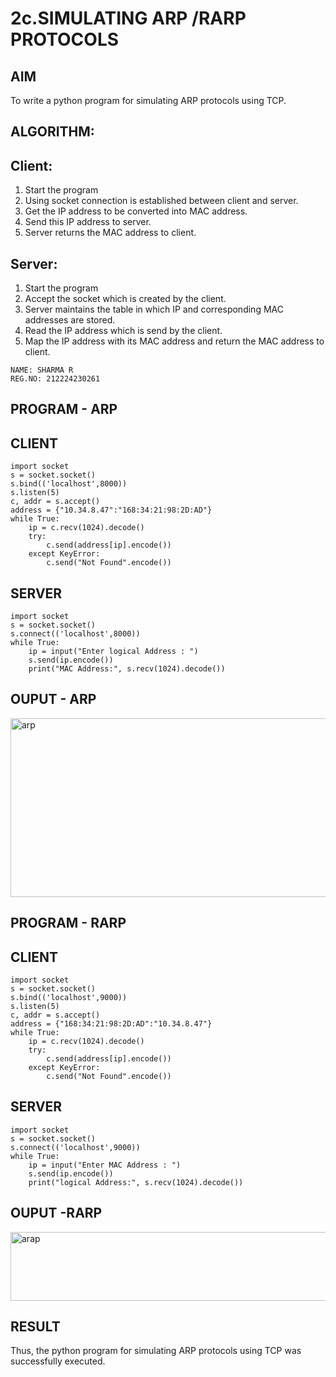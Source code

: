 # 2c.SIMULATING ARP /RARP PROTOCOLS
## AIM
To write a python program for simulating ARP protocols using TCP.
## ALGORITHM:
## Client:
1. Start the program
2. Using socket connection is established between client and server.
3. Get the IP address to be converted into MAC address.
4. Send this IP address to server.
5. Server returns the MAC address to client.
## Server:
1. Start the program
2. Accept the socket which is created by the client.
3. Server maintains the table in which IP and corresponding MAC addresses are
stored.
4. Read the IP address which is send by the client.
5. Map the IP address with its MAC address and return the MAC address to client.
```
NAME: SHARMA R
REG.NO: 212224230261
```
## PROGRAM - ARP
## CLIENT
```
import socket
s = socket.socket()
s.bind(('localhost',8000))
s.listen(5)
c, addr = s.accept()
address = {"10.34.8.47":"168:34:21:98:2D:AD"}
while True:
    ip = c.recv(1024).decode()
    try:
        c.send(address[ip].encode())
    except KeyError:
        c.send("Not Found".encode())

```
## SERVER
```
import socket
s = socket.socket()
s.connect(('localhost',8000))
while True:
    ip = input("Enter logical Address : ")
    s.send(ip.encode())
    print("MAC Address:", s.recv(1024).decode())
```
## OUPUT - ARP
<img width="1281" height="286" alt="arp" src="https://github.com/user-attachments/assets/d8682899-51f2-48ba-825d-b76818bfc6c9" />

## PROGRAM - RARP
## CLIENT
```
import socket
s = socket.socket()
s.bind(('localhost',9000))
s.listen(5)
c, addr = s.accept()
address = {"168:34:21:98:2D:AD":"10.34.8.47"}
while True:
    ip = c.recv(1024).decode()
    try:
        c.send(address[ip].encode())
    except KeyError:
        c.send("Not Found".encode())
```
## SERVER
```
import socket
s = socket.socket()
s.connect(('localhost',9000))
while True:
    ip = input("Enter MAC Address : ")
    s.send(ip.encode())
    print("logical Address:", s.recv(1024).decode())
```
## OUPUT -RARP
<img width="1548" height="110" alt="arap" src="https://github.com/user-attachments/assets/95d9f9b1-4339-433d-b790-aa78b3e29f82" />

## RESULT
Thus, the python program for simulating ARP protocols using TCP was successfully 
executed.
